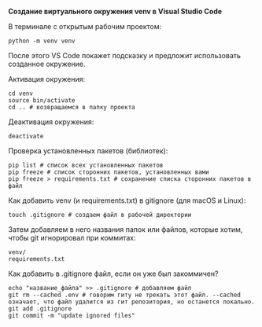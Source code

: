 **Создание виртуального окружения venv в Visual Studio Code**

В терминале с открытым рабочим проектом:
```
python -m venv venv
```
После этого VS Code покажет подсказку и предложит использовать созданное окружение.

Активация окружения:
```
cd venv
source bin/activate
cd .. # возвращаемся в папку проекта
```

Деактивация окружения:
```
deactivate
```

Проверка установленных пакетов (библиотек):
```
pip list # список всех установленных пакетов
pip freeze # список сторонних пакетов, установленных вами
pip freeze > requirements.txt # сохранение списка сторонних пакетов в файл
```

Как добавить venv (и requirements.txt) в gitignore (для macOS и Linux):
```
touch .gitignore # создаем файл в рабочей директории
```
Затем добавляем в него названия папок или файлов, которые хотим, чтобы git игнорировал при коммитах:
```
venv/
requirements.txt
```
Как добавить в .gitignore файл, если он уже был закоммичен?
```
echo "название_файла" >> .gitignore # добавляем файл
git rm --cached .env # говорим гиту не трекать этот файл. --cached означает, что файл удалится из гит репозитория, но останется локально.
git add .gitignore
git commit -m "update ignored files"
```
